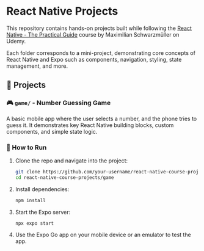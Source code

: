 # React Native Projects

This repository contains hands-on projects built while following the [React Native - The Practical Guide](https://www.udemy.com/course/react-native-the-practical-guide/) course by Maximilian Schwarzmüller on Udemy.

Each folder corresponds to a mini-project, demonstrating core concepts of React Native and Expo such as components, navigation, styling, state management, and more.

## 📁 Projects

### 🎮 `game/` - Number Guessing Game

A basic mobile app where the user selects a number, and the phone tries to guess it. It demonstrates key React Native building blocks, custom components, and simple state logic.

### 🚀 How to Run

1. Clone the repo and navigate into the project:

    ```bash
    git clone https://github.com/your-username/react-native-course-projects.git
    cd react-native-course-projects/game
    ```

2. Install dependencies:

    ```bash
    npm install
    ```

3. Start the Expo server:

    ```bash
    npx expo start
    ```

4. Use the Expo Go app on your mobile device or an emulator to test the app.
